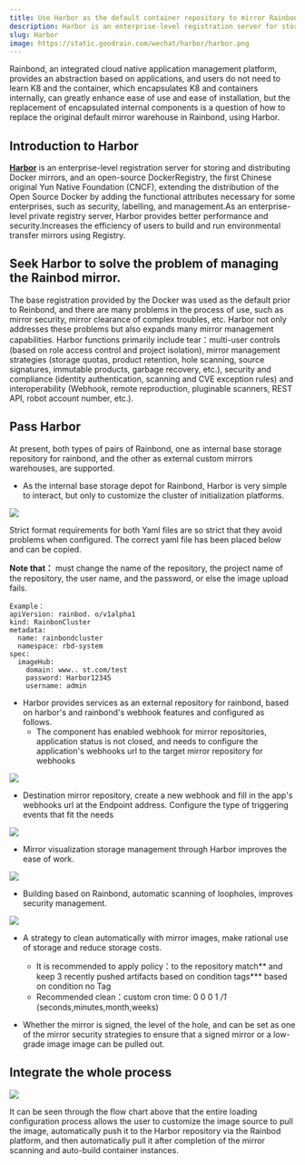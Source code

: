 ```yaml
---
title: Use Harbor as the default container repository to mirror Rainbond, expand Rainbod mirror management capability
description: Harbor is an enterprise-level registration server for storing and distributing Docker mirrors
slug: Harbor
image: https://static.goodrain.com/wechat/harbor/harbor.png
---
```


Rainbond, an integrated cloud native application management platform, provides an abstraction based on applications, and users do not need to learn K8 and the container, which encapsulates K8 and containers internally, can greatly enhance ease of use and ease of installation, but the replacement of encapsulated internal components is a question of how to replace the original default mirror warehouse in Rainbond, using Harbor.

## Introduction to Harbor

[**Harbor**](https://goharbor.io/) is an enterprise-level registration server for storing and distributing Docker mirrors, and an open-source DockerRegistry, the first Chinese original Yun Native Foundation (CNCF), extending the distribution of the Open Source Docker by adding the functional attributes necessary for some enterprises, such as security, labelling, and management.As an enterprise-level private registry server, Harbor provides better performance and security.Increases the efficiency of users to build and run environmental transfer mirrors using Registry.

## Seek Harbor to solve the problem of managing the Rainbod mirror.

The base registration provided by the Docker was used as the default prior to Reinbond, and there are many problems in the process of use, such as mirror security, mirror clearance of complex troubles, etc. Harbor not only addresses these problems but also expands many mirror management capabilities. Harbor functions primarily include tear：multi-user controls (based on role access control and project isolation), mirror management strategies (storage quotas, product retention, hole scanning, source signatures, immutable products, garbage recovery, etc.), security and compliance (identity authentication, scanning and CVE exception rules) and interoperability (Webhook, remote reproduction, pluginable scanners, REST API, robot account number, etc.).

## Pass Harbor

At present, both types of pairs of Rainbond, one as internal base storage repository for rainbond, and the other as external custom mirrors warehouses, are supported.

- As the internal base storage depot for Rainbond, Harbor is very simple to interact, but only to customize the cluster of initialization platforms.

![](https://pic.imgdb.cn/item/61a429c02ab3f51d9106c4f1.jpg)

Strict format requirements for both Yaml files are so strict that they avoid problems when configured. The correct yaml file has been placed below and can be copied.

**Note that：** must change the name of the repository, the project name of the repository, the user name, and the password, or else the image upload fails.

```
Example：
apiVersion: rainbod. o/v1alpha1
kind: RainbonCluster
metadata:
  name: rainbondcluster
  namespace: rbd-system
spec:
  imageHub:
    domain: www.. st.com/test
    password: Harbor12345
    username: admin
```

- Harbor provides services as an external repository for rainbond, based on harbor's and rainbond's webhook features and configured as follows.
  - The component has enabled webhook for mirror repositories, application status is not closed, and needs to configure the application's webhooks url to the target mirror repository for webhooks

![](https://pic.imgdb.cn/item/61a5951a2ab3f51d919ea0df.png)

- Destination mirror repository, create a new webhook and fill in the app's webhooks url at the Endpoint address. Configure the type of triggering events that fit the needs

![](https://pic.imgdb.cn/item/61a5951a2ab3f51d919ea0ea.png)

- Mirror visualization storage management through Harbor improves the ease of work.

![](https://pic.imgdb.cn/item/61a6cabf2ab3f51d9172ca88.png)

- Building based on Rainbond, automatic scanning of loopholes, improves security management.

![](https://pic.imgdb.cn/item/61a6cb0e2ab3f51d9172f17e.png)

- A strategy to clean automatically with mirror images, make rational use of storage and reduce storage costs.

  - It is recommended to apply policy：to the repository match\*\* and keep 3 recently pushed artifacts based on condition tags\*\*\* based on condition no Tag
  - Recommended clean：custom cron time: 0 0 0 1 _/1_ (seconds,minutes,month,weeks)
- Whether the mirror is signed, the level of the hole, and can be set as one of the mirror security strategies to ensure that a signed mirror or a low-grade image image can be pulled out.

## Integrate the whole process

![](https://pic.imgdb.cn/item/61a439b22ab3f51d910d5d1c.png)

It can be seen through the flow chart above that the entire loading configuration process allows the user to customize the image source to pull the image, automatically push it to the Harbor repository via the Rainbod platform, and then automatically pull it after completion of the mirror scanning and auto-build container instances.

